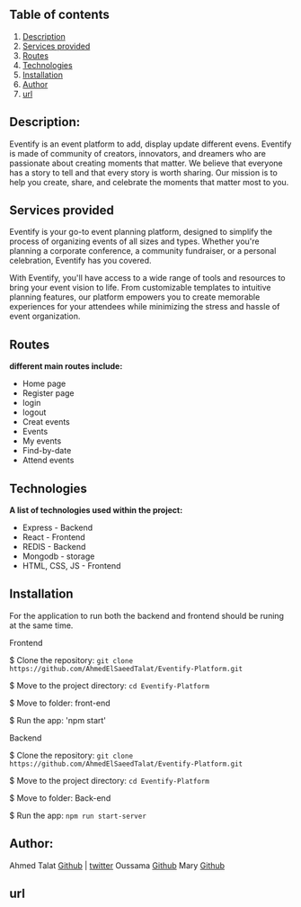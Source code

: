 ## Table of contents
1. [Description](#description)
2. [Services provided](#services-provided)
3. [Routes](#routes)
4. [Technologies](#technologies)
5. [Installation](#installation)
6. [Author](#author)
7. [url](#url)

## Description:
Eventify is an event platform to add, display update different evens.
Eventify is made of  community of creators, innovators, and dreamers who are passionate about creating moments that matter. 
We believe that everyone has a story to tell and that every story is worth sharing. Our mission is to help you create, share,
and celebrate the moments that matter most to you.

## Services provided
Eventify is your go-to event planning platform, designed to simplify the process of organizing events of all sizes and types. Whether you're planning a corporate conference, a community fundraiser, or a personal celebration, Eventify has you covered.

With Eventify, you'll have access to a wide range of tools and resources to bring your event vision to life. From customizable templates to intuitive planning features, our platform empowers you to create memorable experiences for your attendees while minimizing the stress and hassle of event organization.

## Routes
**different main routes include:**  
* Home page
* Register page
* login
* logout
* Creat events
* Events
* My events
* Find-by-date
* Attend events

## Technologies
**A list of technologies used within the project:**  
* Express - Backend
* React - Frontend
* REDIS - Backend
* Mongodb - storage
* HTML, CSS, JS - Frontend

## Installation
For the application to run both the backend and frontend should be runing at the same time. 

Frontend

$ Clone the repository: `git clone https://github.com/AhmedElSaeedTalat/Eventify-Platform.git`  

$ Move to the project directory: `cd Eventify-Platform` 

$ Move to folder: front-end

$ Run the app: 'npm start'

Backend

$ Clone the repository: `git clone https://github.com/AhmedElSaeedTalat/Eventify-Platform.git`  

$ Move to the project directory: `cd Eventify-Platform`

$ Move to folder: Back-end

$ Run the app: `npm run start-server`


## Author:
Ahmed Talat [Github](https://github.com/AhmedElSaeedTalat) | [twitter](https://twitter.com/AhmedElsaeed105)
Oussama [Github](https://github.com/Oussama-hamdi)
Mary [Github](https://github.com/Marynyamu)

## url
